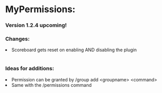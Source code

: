 <h1>MyPermissions:</h1>
<article>
<h3>Version 1.2.4 upcoming!</h3>
<h3>Changes:</h3>
<li>Scoreboard gets reset on enabling AND disabling the plugin</li>
<br>
<h3>Ideas for additions:</h3>
<li>Permission can be granted by /group add &lt;groupname&gt; &lt;command&gt;</li>
<li>Same with the /permissions command</li>
</article>

